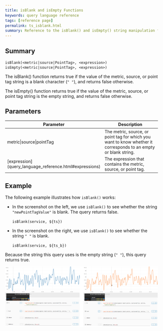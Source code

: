 ```yaml
---
title: isBlank and isEmpty Functions
keywords: query language reference
tags: [reference page]
permalink: ts_isblank.html
summary: Reference to the isBlank() and isEmpty() string manipulation functions
---
```

## Summary
```
isBlank(<metric|source|PointTag>, <expression>)
isEmpty(<metric|source|PointTag>, <expression>)
```

The isBlank() function returns true if the value of the metric, source, or point tag string is a blank character (`" "`), and returns false otherwise.

The isEmpty() function returns true if the value of the metric, source, or point tag string is the empty string, and returns false otherwise.


## Parameters
<table style="width: 100%;">
<tbody>
<thead>
<tr><th width="30%">Parameter</th><th width="70%">Description</th></tr>
</thead>
<tr>
<td markdown="span">metric|source|pointTag</td>
<td>The metric, source, or point tag for which you want to know whether it corresponds to an empty or blank string.</td></tr><tr>
<td markdown="span"> [expression](query_language_reference.html#expressions)</td>
<td>The expression that contains the metric, source, or point tag.</td></tr>
</tbody>
</table>


## Example

The following example illustrates how `isBlank()` works:

* In the screenshot on the left, we use `isBlank()` to see whether the string `"newPointTagValue"` is blank. The query returns false.

   `isBlank(service, ${ts})`

* In the screenshot on the right, we use `isBlank()` to see whether the string `" "` is blank.

   `isBlank(service, ${ts_b})`


Because the string this query uses is the empty string (`" "`), this query returns true.


![ts isBlank](images/ts_is_blank.png)
